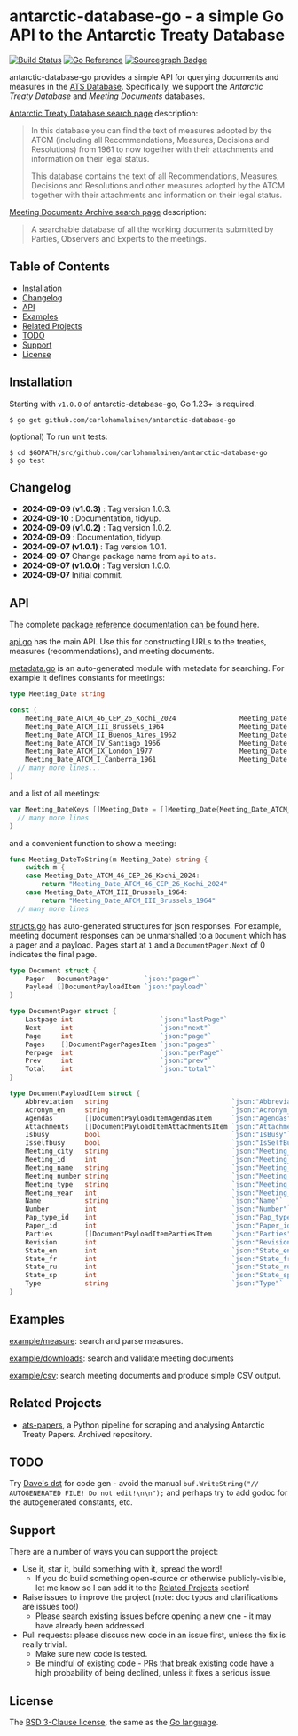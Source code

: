 # antarctic-database-go - a simple Go API to the Antarctic Treaty Database

[![Build Status](https://github.com/carlohamalainen/antarctic-database-go/actions/workflows/test.yml/badge.svg?branch=main)](https://github.com/carlohamalainen/antarctic-database-go/actions)
[![Go Reference](https://pkg.go.dev/badge/github.com/carlohamalainen/antarctic-database-go.svg)](https://pkg.go.dev/github.com/carlohamalainen/antarctic-database-go)
[![Sourcegraph Badge](https://sourcegraph.com/github.com/carlohamalainen/antarctic-database-go/-/badge.svg)](https://sourcegraph.com/github.com/carlohamalainen/antarctic-database-go?badge)

antarctic-database-go provides a simple API for querying documents and measures in the [ATS Database][atsdb].
Specifically, we support the _Antarctic Treaty Database_ and _Meeting Documents_ databases.

[Antarctic Treaty Database search page][treatydb] description:

> In this database you can find the text of measures adopted by the ATCM (including all Recommendations, Measures, Decisions and Resolutions) from 1961 to now together with their attachments and information on their legal status.
>
> This database contains the text of all Recommendations, Measures, Decisions and Resolutions and other measures adopted by the ATCM together with their attachments and information on their legal status.

[Meeting Documents Archive search page][meetingdb] description:

> A searchable database of all the working documents submitted by Parties, Observers and Experts to the meetings.

## Table of Contents

* [Installation](#installation)
* [Changelog](#changelog)
* [API](#api)
* [Examples](#examples)
* [Related Projects](#related-projects)
* [TODO](#TODO)
* [Support](#support)
* [License](#license)

## Installation

Starting with `v1.0.0` of antarctic-database-go, Go 1.23+ is required.

    $ go get github.com/carlohamalainen/antarctic-database-go

(optional) To run unit tests:

    $ cd $GOPATH/src/github.com/carlohamalainen/antarctic-database-go
    $ go test

## Changelog

*    **2024-09-09 (v1.0.3)** : Tag version 1.0.3.
*    **2024-09-10** : Documentation, tidyup.
*    **2024-09-09 (v1.0.2)** : Tag version 1.0.2.
*    **2024-09-09** : Documentation, tidyup.
*    **2024-09-07 (v1.0.1)** : Tag version 1.0.1.
*    **2024-09-07** Change package name from `api` to `ats`.
*    **2024-09-07 (v1.0.0)** : Tag version 1.0.0.
*    **2024-09-07** Initial commit.

## API

The complete [package reference documentation can be found here][doc].

[api.go](./api.go) has the main API. Use this for constructing URLs to the treaties, measures (recommendations), and meeting documents.

[metadata.go](./metadata.go) is an auto-generated module with metadata for searching. For example it defines constants for meetings:

```go
type Meeting_Date string

const (
	Meeting_Date_ATCM_46_CEP_26_Kochi_2024                Meeting_Date = "05/30/2024"
	Meeting_Date_ATCM_III_Brussels_1964                   Meeting_Date = "06/13/1964"
	Meeting_Date_ATCM_II_Buenos_Aires_1962                Meeting_Date = "07/28/1962"
	Meeting_Date_ATCM_IV_Santiago_1966                    Meeting_Date = "11/18/1966"
	Meeting_Date_ATCM_IX_London_1977                      Meeting_Date = "10/07/1977"
	Meeting_Date_ATCM_I_Canberra_1961                     Meeting_Date = "07/24/1961"
  // many more lines...
)
```

and a list of all meetings:

```go
var Meeting_DateKeys []Meeting_Date = []Meeting_Date{Meeting_Date_ATCM_46_CEP_26_Kochi_2024, Meeting_Date_ATCM_III_Brussels_1964, Meeting_Date_ATCM_II_Buenos_Aires_1962,
  // many more lines
}
```
and a convenient function to show a meeting:

```go
func Meeting_DateToString(m Meeting_Date) string {
	switch m {
	case Meeting_Date_ATCM_46_CEP_26_Kochi_2024:
		return "Meeting_Date_ATCM_46_CEP_26_Kochi_2024"
	case Meeting_Date_ATCM_III_Brussels_1964:
		return "Meeting_Date_ATCM_III_Brussels_1964"
  // many more lines
```

[structs.go](./structs.go) has auto-generated structures for json responses. For example, meeting document responses can be unmarshalled
to a `Document` which has a pager and a payload. Pages start at `1` and a `DocumentPager.Next` of 0 indicates the final page.

```go
type Document struct {
	Pager   DocumentPager         `json:"pager"`
	Payload []DocumentPayloadItem `json:"payload"`
}

type DocumentPager struct {
	Lastpage int                      `json:"lastPage"`
	Next     int                      `json:"next"`
	Page     int                      `json:"page"`
	Pages    []DocumentPagerPagesItem `json:"pages"`
	Perpage  int                      `json:"perPage"`
	Prev     int                      `json:"prev"`
	Total    int                      `json:"total"`
}

type DocumentPayloadItem struct {
	Abbreviation   string                               `json:"Abbreviation"`
	Acronym_en     string                               `json:"Acronym_en"`
	Agendas        []DocumentPayloadItemAgendasItem     `json:"Agendas"`
	Attachments    []DocumentPayloadItemAttachmentsItem `json:"Attachments"`
	Isbusy         bool                                 `json:"IsBusy"`
	Isselfbusy     bool                                 `json:"IsSelfBusy"`
	Meeting_city   string                               `json:"Meeting_city"`
	Meeting_id     int                                  `json:"Meeting_id"`
	Meeting_name   string                               `json:"Meeting_name"`
	Meeting_number string                               `json:"Meeting_number"`
	Meeting_type   string                               `json:"Meeting_type"`
	Meeting_year   int                                  `json:"Meeting_year"`
	Name           string                               `json:"Name"`
	Number         int                                  `json:"Number"`
	Pap_type_id    int                                  `json:"Pap_type_id"`
	Paper_id       int                                  `json:"Paper_id"`
	Parties        []DocumentPayloadItemPartiesItem     `json:"Parties"`
	Revision       int                                  `json:"Revision"`
	State_en       int                                  `json:"State_en"`
	State_fr       int                                  `json:"State_fr"`
	State_ru       int                                  `json:"State_ru"`
	State_sp       int                                  `json:"State_sp"`
	Type           string                               `json:"Type"`
}
```

## Examples

[example/measure](./example/measure/): search and parse measures.

[example/downloads](./example/downloads/): search and validate meeting documents

[example/csv](./example/csv/): search meeting documents and produce simple CSV output.

## Related Projects

- [ats-papers](https://github.com/gcuth/ats-papers), a Python pipeline for scraping and analysing Antarctic Treaty Papers. Archived repository.

## TODO

Try [Dave's dst](https://github.com/dave/dst) for code gen - avoid the manual
``buf.WriteString("// AUTOGENERATED FILE! Do not edit!\n\n");``
and perhaps try to add godoc for the autogenerated constants, etc.

## Support

There are a number of ways you can support the project:

* Use it, star it, build something with it, spread the word!
  - If you do build something open-source or otherwise publicly-visible, let me know so I can add it to the [Related Projects](#related-projects) section!
* Raise issues to improve the project (note: doc typos and clarifications are issues too!)
  - Please search existing issues before opening a new one - it may have already been addressed.
* Pull requests: please discuss new code in an issue first, unless the fix is really trivial.
  - Make sure new code is tested.
  - Be mindful of existing code - PRs that break existing code have a high probability of being declined, unless it fixes a serious issue.

## License

The [BSD 3-Clause license][bsd], the same as the [Go language][golic].

[atsdb]: https://www.ats.aq/e/tools-and-resources.html
[bsd]: https://opensource.org/licenses/BSD-3-Clause
[doc]: https://pkg.go.dev/github.com/carlohamalainen/antarctic-database-go
[golic]: https://go.dev/LICENSE
[treatydb]: https://www.ats.aq/devAS/ToolsAndResources/AntarcticTreatyDatabase?lang=e
[meetingdb]: https://www.ats.aq/devAS/Meetings/DocDatabase?lang=e

